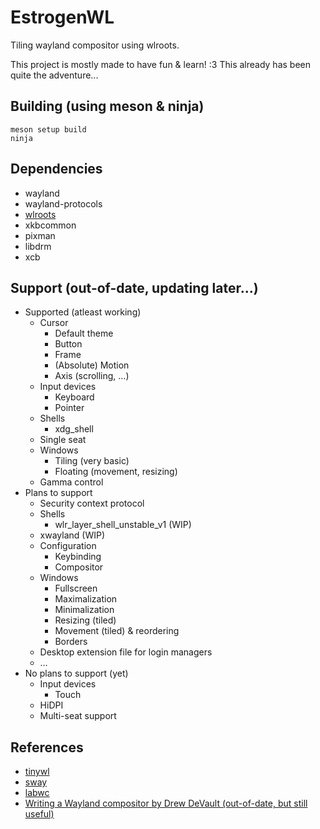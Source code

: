 # EstrogenWL

Tiling wayland compositor using wlroots.

This project is mostly made to have fun & learn! :3
This already has been quite the adventure...

## Building (using meson & ninja)

    meson setup build
    ninja

## Dependencies

- wayland
- wayland-protocols
- [wlroots](https://gitlab.freedesktop.org/wlroots/wlroots)
- xkbcommon
- pixman
- libdrm
- xcb

## Support (out-of-date, updating later...)

- Supported (atleast working)
  - Cursor
    - Default theme
    - Button
    - Frame
    - (Absolute) Motion
    - Axis (scrolling, …)
  - Input devices
    - Keyboard
    - Pointer
  - Shells
    - xdg_shell
  - Single seat
  - Windows
    - Tiling (very basic)
    - Floating (movement, resizing)
  - Gamma control
- Plans to support
  - Security context protocol
  - Shells
    - wlr\_layer\_shell\_unstable\_v1 (WIP)
  - xwayland (WIP)
  - Configuration
    - Keybinding
    - Compositor
  - Windows
    - Fullscreen
    - Maximalization
    - Minimalization
    - Resizing (tiled)
    - Movement (tiled) & reordering
    - Borders
  - Desktop extension file for login managers
  - …
- No plans to support (yet)
  - Input devices
    - Touch
  - HiDPI
  - Multi-seat support

## References
- [tinywl](https://gitlab.freedesktop.org/wlroots/wlroots/-/tree/master/tinywl?ref_type=heads)
- [sway](https://github.com/swaywm/sway)
- [labwc](https://github.com/labwc/labwc)
- [Writing a Wayland compositor by Drew DeVault (out-of-date, but still useful)](https://drewdevault.com/2018/02/17/Writing-a-Wayland-compositor-1.html)
